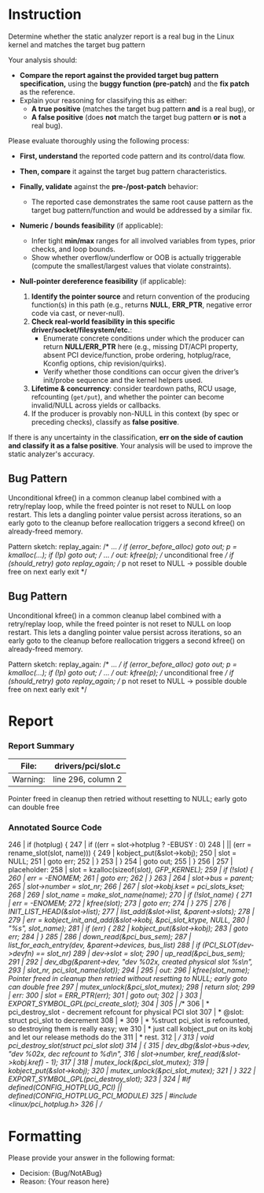 # Instruction

Determine whether the static analyzer report is a real bug in the Linux kernel and matches the target bug pattern

Your analysis should:
- **Compare the report against the provided target bug pattern specification,** using the **buggy function (pre-patch)** and the **fix patch** as the reference.
- Explain your reasoning for classifying this as either:
  - **A true positive** (matches the target bug pattern **and** is a real bug), or
  - **A false positive** (does **not** match the target bug pattern **or** is **not** a real bug).

Please evaluate thoroughly using the following process:

- **First, understand** the reported code pattern and its control/data flow.
- **Then, compare** it against the target bug pattern characteristics.
- **Finally, validate** against the **pre-/post-patch** behavior:
  - The reported case demonstrates the same root cause pattern as the target bug pattern/function and would be addressed by a similar fix.

- **Numeric / bounds feasibility** (if applicable):
  - Infer tight **min/max** ranges for all involved variables from types, prior checks, and loop bounds.
  - Show whether overflow/underflow or OOB is actually triggerable (compute the smallest/largest values that violate constraints).

- **Null-pointer dereference feasibility** (if applicable):
  1. **Identify the pointer source** and return convention of the producing function(s) in this path (e.g., returns **NULL**, **ERR_PTR**, negative error code via cast, or never-null).
  2. **Check real-world feasibility in this specific driver/socket/filesystem/etc.**:
     - Enumerate concrete conditions under which the producer can return **NULL/ERR_PTR** here (e.g., missing DT/ACPI property, absent PCI device/function, probe ordering, hotplug/race, Kconfig options, chip revision/quirks).
     - Verify whether those conditions can occur given the driver’s init/probe sequence and the kernel helpers used.
  3. **Lifetime & concurrency**: consider teardown paths, RCU usage, refcounting (`get/put`), and whether the pointer can become invalid/NULL across yields or callbacks.
  4. If the producer is provably non-NULL in this context (by spec or preceding checks), classify as **false positive**.

If there is any uncertainty in the classification, **err on the side of caution and classify it as a false positive**. Your analysis will be used to improve the static analyzer's accuracy.

## Bug Pattern

Unconditional kfree() in a common cleanup label combined with a retry/replay loop, while the freed pointer is not reset to NULL on loop restart. This lets a dangling pointer value persist across iterations, so an early goto to the cleanup before reallocation triggers a second kfree() on already-freed memory.

Pattern sketch:
replay_again:
    /* ... */
    if (error_before_alloc)
        goto out;
    p = kmalloc(...);
    if (!p)
        goto out;
    /* ... */
out:
    kfree(p);     /* unconditional free */
    if (should_retry)
        goto replay_again;  /* p not reset to NULL -> possible double free on next early exit */

## Bug Pattern

Unconditional kfree() in a common cleanup label combined with a retry/replay loop, while the freed pointer is not reset to NULL on loop restart. This lets a dangling pointer value persist across iterations, so an early goto to the cleanup before reallocation triggers a second kfree() on already-freed memory.

Pattern sketch:
replay_again:
    /* ... */
    if (error_before_alloc)
        goto out;
    p = kmalloc(...);
    if (!p)
        goto out;
    /* ... */
out:
    kfree(p);     /* unconditional free */
    if (should_retry)
        goto replay_again;  /* p not reset to NULL -> possible double free on next early exit */

# Report

### Report Summary

File:| drivers/pci/slot.c
---|---
Warning:| line 296, column 2
Pointer freed in cleanup then retried without resetting to NULL; early goto
can double free

### Annotated Source Code


246   |  if (hotplug) {
247   |  if ((err = slot->hotplug ? -EBUSY : 0)
248   | 			     || (err = rename_slot(slot, name))) {
249   | 				kobject_put(&slot->kobj);
250   | 				slot = NULL;
251   |  goto err;
252   | 			}
253   | 		}
254   |  goto out;
255   | 	}
256   |
257   | placeholder:
258   | 	slot = kzalloc(sizeof(*slot), GFP_KERNEL);
259   |  if (!slot) {
260   | 		err = -ENOMEM;
261   |  goto err;
262   | 	}
263   |
264   | 	slot->bus = parent;
265   | 	slot->number = slot_nr;
266   |
267   | 	slot->kobj.kset = pci_slots_kset;
268   |
269   | 	slot_name = make_slot_name(name);
270   |  if (!slot_name) {
271   | 		err = -ENOMEM;
272   | 		kfree(slot);
273   |  goto err;
274   | 	}
275   |
276   | 	INIT_LIST_HEAD(&slot->list);
277   | 	list_add(&slot->list, &parent->slots);
278   |
279   | 	err = kobject_init_and_add(&slot->kobj, &pci_slot_ktype, NULL,
280   |  "%s", slot_name);
281   |  if (err) {
282   | 		kobject_put(&slot->kobj);
283   |  goto err;
284   | 	}
285   |
286   | 	down_read(&pci_bus_sem);
287   |  list_for_each_entry(dev, &parent->devices, bus_list)
288   |  if (PCI_SLOT(dev->devfn) == slot_nr)
289   | 			dev->slot = slot;
290   | 	up_read(&pci_bus_sem);
291   |
292   |  dev_dbg(&parent->dev, "dev %02x, created physical slot %s\n",
293   |  slot_nr, pci_slot_name(slot));
294   |
295   | out:
296   |  kfree(slot_name);
    Pointer freed in cleanup then retried without resetting to NULL; early goto can double free
297   | 	mutex_unlock(&pci_slot_mutex);
298   |  return slot;
299   | err:
300   | 	slot = ERR_PTR(err);
301   |  goto out;
302   | }
303   | EXPORT_SYMBOL_GPL(pci_create_slot);
304   |
305   | /**
306   |  * pci_destroy_slot - decrement refcount for physical PCI slot
307   |  * @slot: struct pci_slot to decrement
308   |  *
309   |  * %struct pci_slot is refcounted, so destroying them is really easy; we
310   |  * just call kobject_put on its kobj and let our release methods do the
311   |  * rest.
312   |  */
313   | void pci_destroy_slot(struct pci_slot *slot)
314   | {
315   |  dev_dbg(&slot->bus->dev, "dev %02x, dec refcount to %d\n",
316   |  slot->number, kref_read(&slot->kobj.kref) - 1);
317   |
318   |  mutex_lock(&pci_slot_mutex);
319   | 	kobject_put(&slot->kobj);
320   | 	mutex_unlock(&pci_slot_mutex);
321   | }
322   | EXPORT_SYMBOL_GPL(pci_destroy_slot);
323   |
324   | #if defined(CONFIG_HOTPLUG_PCI) || defined(CONFIG_HOTPLUG_PCI_MODULE)
325   | #include <linux/pci_hotplug.h>
326   | /**

# Formatting

Please provide your answer in the following format:

- Decision: {Bug/NotABug}
- Reason: {Your reason here}
